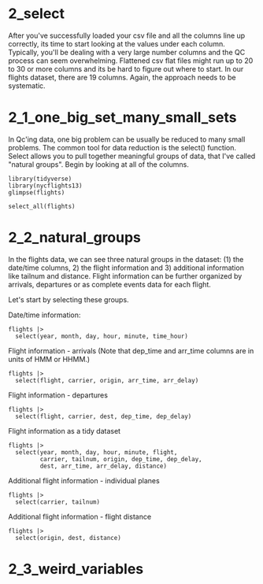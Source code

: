 
# 2_select

After you've successfully loaded your csv file and all the columns line up correctly, its time to start looking at the values under each column. Typically, you'll be dealing with a very large number columns and the QC process can seem overwhelming.  Flattened csv flat files might run up to 20 to 30 or more columns and its be hard to figure out where to start. In our flights dataset, there are 19 columns. Again, the approach needs to be systematic.

# 2_1_one_big_set_many_small_sets

In Qc'ing data, one big problem can be usually be reduced to many small problems. The common tool for data reduction is the select() function. Select allows you to pull together meaningful groups of data, that I've called "natural groups". Begin by looking at all of the columns. 


    library(tidyverse) 
    library(nycflights13)
    glimpse(flights)
    
    select_all(flights)

# 2_2_natural_groups

In the flights data, we can see three natural groups in the dataset: (1) the date/time columns, 2) the flight information and 3) additional information like tailnum and distance. Flight information can be further organized by arrivals, departures or as complete events data for each flight.

Let's start by selecting these groups.

Date/time information:

    flights |>
      select(year, month, day, hour, minute, time_hour)


Flight information - arrivals (Note that dep_time and arr_time columns are in units of HMM or HHMM.)

    flights |>
      select(flight, carrier, origin, arr_time, arr_delay)


Flight information - departures

    flights |>
      select(flight, carrier, dest, dep_time, dep_delay)
      
      
Flight information as a tidy dataset

    flights |>
      select(year, month, day, hour, minute, flight, 
             carrier, tailnum, origin, dep_time, dep_delay, 
             dest, arr_time, arr_delay, distance)

      
Additional flight information - individual planes

    flights |> 
      select(carrier, tailnum)

Additional flight information - flight distance

    flights |>
      select(origin, dest, distance)
      


# 2_3_weird_variables 





   
   



